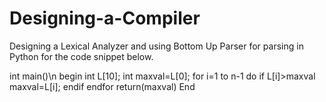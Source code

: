 # Designing-a-Compiler
Designing a Lexical Analyzer and using Bottom Up Parser for parsing in Python for the code snippet below.

int main()\n
begin
  int L[10];
  int maxval=L[0];
  for i=1 to n-1 do
    if L[i]>maxval
      maxval=L[i];
    endif
  endfor
return(maxval)
End
